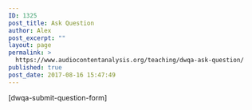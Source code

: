 ```yaml
---
ID: 1325
post_title: Ask Question
author: Alex
post_excerpt: ""
layout: page
permalink: >
  https://www.audiocontentanalysis.org/teaching/dwqa-ask-question/
published: true
post_date: 2017-08-16 15:47:49
---
```

[dwqa-submit-question-form]